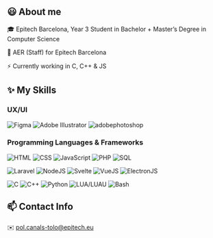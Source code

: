 ## 😃 About me

🎓 Epitech Barcelona, Year 3 Student in Bachelor + Master’s Degree in Computer Science

💼 AER (Staff) for Epitech Barcelona

⚡ Currently working in C, C++ & JS

## ✨ My Skills

### UX/UI

![Figma](https://img.shields.io/badge/-Figma-000?&logo=Figma)
![Adobe Illustrator](https://img.shields.io/badge/-Adobe_Illustrator-000?&logo=adobeillustrator)
![adobephotoshop](https://img.shields.io/badge/-Adobe_Photoshop-000?&logo=adobephotoshop)

### Programming Languages & Frameworks

![HTML](https://img.shields.io/badge/-HTML-000?&logo=HTML5)
![CSS](https://img.shields.io/badge/-CSS-000?&logo=CSS3)
![JavaScript](https://img.shields.io/badge/-JavaScript-000?logo=javascript)
![PHP](https://img.shields.io/badge/-PHP-000?logo=php)
![SQL](https://img.shields.io/badge/-SQL-000?&logo=MySQL)

![Laravel](https://img.shields.io/badge/-Laravel-000?logo=laravel)
![NodeJS](https://img.shields.io/badge/-NodeJS-000?logo=Node.js)
![Svelte](https://img.shields.io/badge/-Svelte-000?logo=svelte)
![VueJS](https://img.shields.io/badge/-VueJS-000?logo=vuedotjs)
![ElectronJS](https://img.shields.io/badge/-ElectronJS-000?logo=Electron)

![C](https://img.shields.io/badge/-C-000?logo=c)
![C++](https://img.shields.io/badge/-C++-000?logo=c%2B%2B)
![Python](https://img.shields.io/badge/-Python-000?logo=python)
![LUA/LUAU](https://img.shields.io/badge/-Lua/Luau-000?logo=lua)
![Bash](https://img.shields.io/badge/-Bash-000?logo=gnu-bash)


## 📫 Contact Info

✉️ pol.canals-tolo@epitech.eu
